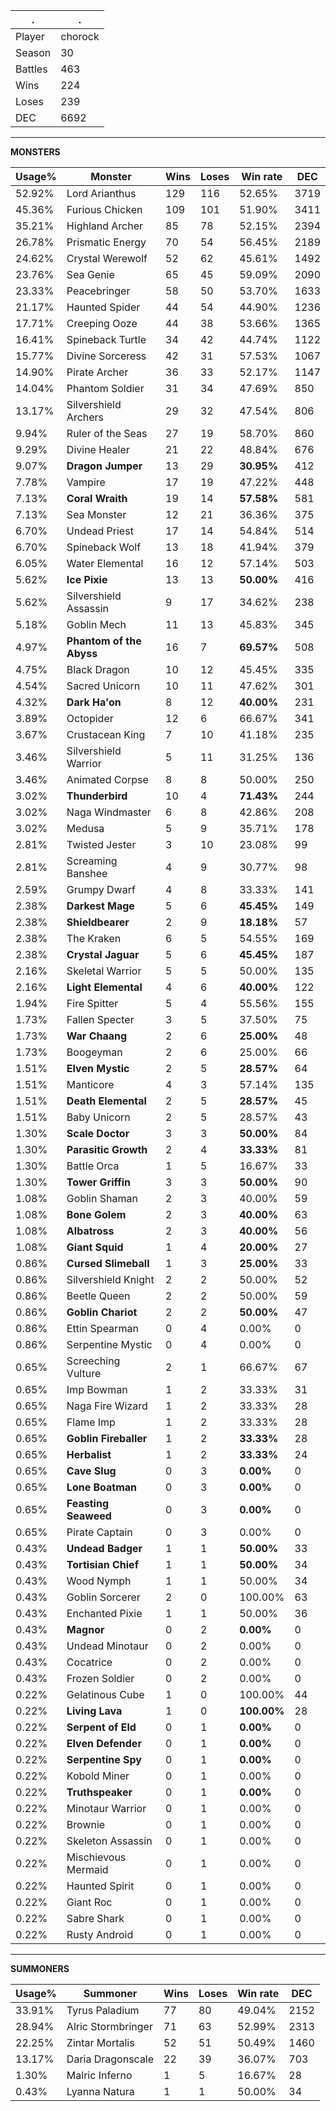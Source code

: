 .|.
|-|-
Player|chorock
Season|30
Battles|463
Wins|224
Loses|239
DEC|6692

---
**MONSTERS**

Usage%|Monster|Wins|Loses|Win rate|DEC|
-|-|-|-|-|-|
52.92%|Lord Arianthus|129|116|52.65%|3719|
45.36%|Furious Chicken|109|101|51.90%|3411|
35.21%|Highland Archer|85|78|52.15%|2394|
26.78%|Prismatic Energy|70|54|56.45%|2189|
24.62%|Crystal Werewolf|52|62|45.61%|1492|
23.76%|Sea Genie|65|45|59.09%|2090|
23.33%|Peacebringer|58|50|53.70%|1633|
21.17%|Haunted Spider|44|54|44.90%|1236|
17.71%|Creeping Ooze|44|38|53.66%|1365|
16.41%|Spineback Turtle|34|42|44.74%|1122|
15.77%|Divine Sorceress|42|31|57.53%|1067|
14.90%|Pirate Archer|36|33|52.17%|1147|
14.04%|Phantom Soldier|31|34|47.69%|850|
13.17%|Silvershield Archers|29|32|47.54%|806|
9.94%|Ruler of the Seas|27|19|58.70%|860|
9.29%|Divine Healer|21|22|48.84%|676|
9.07%|**Dragon Jumper**|13|29|**30.95%**|412|
7.78%|Vampire|17|19|47.22%|448|
7.13%|**Coral Wraith**|19|14|**57.58%**|581|
7.13%|Sea Monster|12|21|36.36%|375|
6.70%|Undead Priest|17|14|54.84%|514|
6.70%|Spineback Wolf|13|18|41.94%|379|
6.05%|Water Elemental|16|12|57.14%|503|
5.62%|**Ice Pixie**|13|13|**50.00%**|416|
5.62%|Silvershield Assassin|9|17|34.62%|238|
5.18%|Goblin Mech|11|13|45.83%|345|
4.97%|**Phantom of the Abyss**|16|7|**69.57%**|508|
4.75%|Black Dragon|10|12|45.45%|335|
4.54%|Sacred Unicorn|10|11|47.62%|301|
4.32%|**Dark Ha'on**|8|12|**40.00%**|231|
3.89%|Octopider|12|6|66.67%|341|
3.67%|Crustacean King|7|10|41.18%|235|
3.46%|Silvershield Warrior|5|11|31.25%|136|
3.46%|Animated Corpse|8|8|50.00%|250|
3.02%|**Thunderbird**|10|4|**71.43%**|244|
3.02%|Naga Windmaster|6|8|42.86%|208|
3.02%|Medusa|5|9|35.71%|178|
2.81%|Twisted Jester|3|10|23.08%|99|
2.81%|Screaming Banshee|4|9|30.77%|98|
2.59%|Grumpy Dwarf|4|8|33.33%|141|
2.38%|**Darkest Mage**|5|6|**45.45%**|149|
2.38%|**Shieldbearer**|2|9|**18.18%**|57|
2.38%|The Kraken|6|5|54.55%|169|
2.38%|**Crystal Jaguar**|5|6|**45.45%**|187|
2.16%|Skeletal Warrior|5|5|50.00%|135|
2.16%|**Light Elemental**|4|6|**40.00%**|122|
1.94%|Fire Spitter|5|4|55.56%|155|
1.73%|Fallen Specter|3|5|37.50%|75|
1.73%|**War Chaang**|2|6|**25.00%**|48|
1.73%|Boogeyman|2|6|25.00%|66|
1.51%|**Elven Mystic**|2|5|**28.57%**|64|
1.51%|Manticore|4|3|57.14%|135|
1.51%|**Death Elemental**|2|5|**28.57%**|45|
1.51%|Baby Unicorn|2|5|28.57%|43|
1.30%|**Scale Doctor**|3|3|**50.00%**|84|
1.30%|**Parasitic Growth**|2|4|**33.33%**|81|
1.30%|Battle Orca|1|5|16.67%|33|
1.30%|**Tower Griffin**|3|3|**50.00%**|90|
1.08%|Goblin Shaman|2|3|40.00%|59|
1.08%|**Bone Golem**|2|3|**40.00%**|63|
1.08%|**Albatross**|2|3|**40.00%**|56|
1.08%|**Giant Squid**|1|4|**20.00%**|27|
0.86%|**Cursed Slimeball**|1|3|**25.00%**|33|
0.86%|Silvershield Knight|2|2|50.00%|52|
0.86%|Beetle Queen|2|2|50.00%|59|
0.86%|**Goblin Chariot**|2|2|**50.00%**|47|
0.86%|Ettin Spearman|0|4|0.00%|0|
0.86%|Serpentine Mystic|0|4|0.00%|0|
0.65%|Screeching Vulture|2|1|66.67%|67|
0.65%|Imp Bowman|1|2|33.33%|31|
0.65%|Naga Fire Wizard|1|2|33.33%|28|
0.65%|Flame Imp|1|2|33.33%|28|
0.65%|**Goblin Fireballer**|1|2|**33.33%**|28|
0.65%|**Herbalist**|1|2|**33.33%**|24|
0.65%|**Cave Slug**|0|3|**0.00%**|0|
0.65%|**Lone Boatman**|0|3|**0.00%**|0|
0.65%|**Feasting Seaweed**|0|3|**0.00%**|0|
0.65%|Pirate Captain|0|3|0.00%|0|
0.43%|**Undead Badger**|1|1|**50.00%**|33|
0.43%|**Tortisian Chief**|1|1|**50.00%**|34|
0.43%|Wood Nymph|1|1|50.00%|34|
0.43%|Goblin Sorcerer|2|0|100.00%|63|
0.43%|Enchanted Pixie|1|1|50.00%|36|
0.43%|**Magnor**|0|2|**0.00%**|0|
0.43%|Undead Minotaur|0|2|0.00%|0|
0.43%|Cocatrice|0|2|0.00%|0|
0.43%|Frozen Soldier|0|2|0.00%|0|
0.22%|Gelatinous Cube|1|0|100.00%|44|
0.22%|**Living Lava**|1|0|**100.00%**|28|
0.22%|**Serpent of Eld**|0|1|**0.00%**|0|
0.22%|**Elven Defender**|0|1|**0.00%**|0|
0.22%|**Serpentine Spy**|0|1|**0.00%**|0|
0.22%|Kobold Miner|0|1|0.00%|0|
0.22%|**Truthspeaker**|0|1|**0.00%**|0|
0.22%|Minotaur Warrior|0|1|0.00%|0|
0.22%|Brownie|0|1|0.00%|0|
0.22%|Skeleton Assassin|0|1|0.00%|0|
0.22%|Mischievous Mermaid|0|1|0.00%|0|
0.22%|Haunted Spirit|0|1|0.00%|0|
0.22%|Giant Roc|0|1|0.00%|0|
0.22%|Sabre Shark|0|1|0.00%|0|
0.22%|Rusty Android|0|1|0.00%|0|

---
**SUMMONERS**

Usage%|Summoner|Wins|Loses|Win rate|DEC|
-|-|-|-|-|-|
33.91%|Tyrus Paladium|77|80|49.04%|2152|
28.94%|Alric Stormbringer|71|63|52.99%|2313|
22.25%|Zintar Mortalis|52|51|50.49%|1460|
13.17%|Daria Dragonscale|22|39|36.07%|703|
1.30%|Malric Inferno|1|5|16.67%|28|
0.43%|Lyanna Natura|1|1|50.00%|34|
